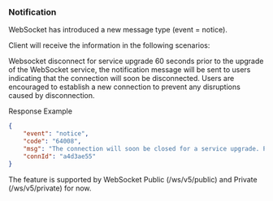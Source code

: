 ### Notification
WebSocket has introduced a new message type (event = notice).


Client will receive the information in the following scenarios:

Websocket disconnect for service upgrade
60 seconds prior to the upgrade of the WebSocket service, the notification message will be sent to users indicating that the connection will soon be disconnected. Users are encouraged to establish a new connection to prevent any disruptions caused by disconnection.

Response Example

```json
{
    "event": "notice",
    "code": "64008",
    "msg": "The connection will soon be closed for a service upgrade. Please reconnect.",
    "connId": "a4d3ae55"
}
```


The feature is supported by WebSocket Public (/ws/v5/public) and Private (/ws/v5/private) for now.
